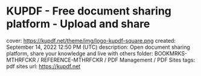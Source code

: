 # KUPDF - Free document sharing platform - Upload and share

cover: https://kupdf.net/theme/img/logo-kupdf-square.png
created: September 14, 2022 12:50 PM (UTC)
description: Open document sharing platform, share your knowledge and live with others
folder: BOOKMRKS-MTHRFCKR / REFERENCE-MTHRFCKR / PDF Management / PDF Sites
tags: pdf sites
url: https://kupdf.net